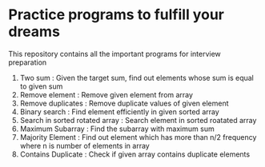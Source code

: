 # Practice programs to fulfill your dreams

This repository contains all the important programs for interview preparation 
1. Two sum : Given the target sum, find out elements whose sum is equal to given sum 
2. Remove element : Remove given element from array 
3. Remove duplicates : Remove duplicate values of given element 
4. Binary search : Find element efficiently in given sorted array
5. Search in sorted rotated array : Search element in sorted roatated array
6. Maximum Subarray : Find the subarray with maximum sum
7. Majority Element : Find out element which has more than n/2 frequency where n is number of                       elements in array
8. Contains Duplicate : Check if given array contains duplicate elements 
